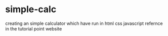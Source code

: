 # simple-calc
creating an simple calculator which have run  in html css javascript refernce in the tutorial point website 
